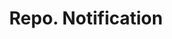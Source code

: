 ---
title: 'Repo. Notification'
description: 'Repository of Notification'

category: 'notif'
layout: blank
---